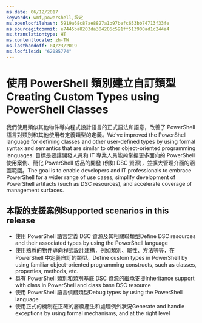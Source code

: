 ```yaml
---
ms.date: 06/12/2017
keywords: wmf,powershell,設定
ms.openlocfilehash: 5919a68c87ae8827a1b97befc653bb74713f33fe
ms.sourcegitcommit: e7445ba8203da304286c591ff513900ad1c244a4
ms.translationtype: HT
ms.contentlocale: zh-TW
ms.lasthandoff: 04/23/2019
ms.locfileid: "62085774"
---
```

# <a name="creating-custom-types-using-powershell-classes"></a><span data-ttu-id="91d0c-102">使用 PowerShell 類別建立自訂類型</span><span class="sxs-lookup"><span data-stu-id="91d0c-102">Creating Custom Types using PowerShell Classes</span></span>

<span data-ttu-id="91d0c-103">我們使用類似其他物件導向程式設計語言的正式語法和語意，改善了 PowerShell 語言對類別和其他使用者定義類型的定義。</span><span class="sxs-lookup"><span data-stu-id="91d0c-103">We’ve improved the PowerShell language for defining classes and other user-defined types by using formal syntax and semantics that are similar to other object-oriented programming languages.</span></span> <span data-ttu-id="91d0c-104">目標是要讓開發人員和 IT 專業人員能夠掌握更多面向的 PowerShell 使用案例、簡化 PowerShell 成品的開發 (例如 DSC 資源)，並擴大管理介面的涵蓋範圍。</span><span class="sxs-lookup"><span data-stu-id="91d0c-104">The goal is to enable developers and IT professionals to embrace PowerShell for a wider range of use cases, simplify development of PowerShell artifacts (such as DSC resources), and accelerate coverage of management surfaces.</span></span>

## <a name="supported-scenarios-in-this-release"></a><span data-ttu-id="91d0c-105">本版的支援案例</span><span class="sxs-lookup"><span data-stu-id="91d0c-105">Supported scenarios in this release</span></span>

-   <span data-ttu-id="91d0c-106">使用 PowerShell 語言定義 DSC 資源及其相關聯類型</span><span class="sxs-lookup"><span data-stu-id="91d0c-106">Define DSC resources and their associated types by using the PowerShell language</span></span>
-   <span data-ttu-id="91d0c-107">使用熟悉的物件導向程式設計建構，例如類別、屬性、方法等等，在 PowerShell 中定義自訂的類型。</span><span class="sxs-lookup"><span data-stu-id="91d0c-107">Define custom types in PowerShell by using familiar object-oriented programming constructs, such as classes, properties, methods, etc.</span></span>
-   <span data-ttu-id="91d0c-108">具有 PowerShell 類別和類別基底 DSC 資源的繼承支援</span><span class="sxs-lookup"><span data-stu-id="91d0c-108">Inheritance support with class in PowerShell and class base DSC resource</span></span>
-   <span data-ttu-id="91d0c-109">使用 PowerShell 語言偵錯類型</span><span class="sxs-lookup"><span data-stu-id="91d0c-109">Debug types by using the PowerShell language</span></span>
-   <span data-ttu-id="91d0c-110">使用正式的機制在正確的層級產生和處理例外狀況</span><span class="sxs-lookup"><span data-stu-id="91d0c-110">Generate and handle exceptions by using formal mechanisms, and at the right level</span></span>
